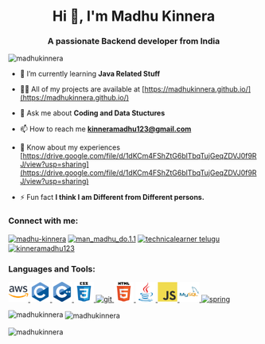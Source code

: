 <h1 align="center">Hi 👋, I'm Madhu Kinnera</h1>
<h3 align="center">A passionate Backend developer from India</h3>

<p align="left"> <img src="https://komarev.com/ghpvc/?username=madhukinnera&label=Profile%20views&color=0e75b6&style=flat" alt="madhukinnera" /> </p>

- 🌱 I’m currently learning **Java Related Stuff**

- 👨‍💻 All of my projects are available at [https://madhukinnera.github.io/](https://madhukinnera.github.io/)

- 💬 Ask me about **Coding and Data Stuctures**

- 📫 How to reach me **kinneramadhu123@gmail.com**

- 📄 Know about my experiences [https://drive.google.com/file/d/1dKCm4FShZtG6blTbqTujGeqZDVJ0f9RJ/view?usp=sharing](https://drive.google.com/file/d/1dKCm4FShZtG6blTbqTujGeqZDVJ0f9RJ/view?usp=sharing)

- ⚡ Fun fact **I think I am Different from Different persons.**

<h3 align="left">Connect with me:</h3>
<p align="left">
<a href="https://linkedin.com/in/madhu-kinnera" target="blank"><img align="center" src="https://raw.githubusercontent.com/rahuldkjain/github-profile-readme-generator/master/src/images/icons/Social/linked-in-alt.svg" alt="madhu-kinnera" height="30" width="40" /></a>
<a href="https://instagram.com/man_madhu_do.1.1" target="blank"><img align="center" src="https://raw.githubusercontent.com/rahuldkjain/github-profile-readme-generator/master/src/images/icons/Social/instagram.svg" alt="man_madhu_do.1.1" height="30" width="40" /></a>
<a href="https://www.youtube.com/c/technicalearner telugu" target="blank"><img align="center" src="https://raw.githubusercontent.com/rahuldkjain/github-profile-readme-generator/master/src/images/icons/Social/youtube.svg" alt="technicalearner telugu" height="30" width="40" /></a>
<a href="https://www.hackerrank.com/kinneramadhu123" target="blank"><img align="center" src="https://raw.githubusercontent.com/rahuldkjain/github-profile-readme-generator/master/src/images/icons/Social/hackerrank.svg" alt="kinneramadhu123" height="30" width="40" /></a>
</p>

<h3 align="left">Languages and Tools:</h3>
<p align="left"> <a href="https://aws.amazon.com" target="_blank" rel="noreferrer"> <img src="https://raw.githubusercontent.com/devicons/devicon/master/icons/amazonwebservices/amazonwebservices-original-wordmark.svg" alt="aws" width="40" height="40"/> </a> <a href="https://www.cprogramming.com/" target="_blank" rel="noreferrer"> <img src="https://raw.githubusercontent.com/devicons/devicon/master/icons/c/c-original.svg" alt="c" width="40" height="40"/> </a> <a href="https://www.w3schools.com/cpp/" target="_blank" rel="noreferrer"> <img src="https://raw.githubusercontent.com/devicons/devicon/master/icons/cplusplus/cplusplus-original.svg" alt="cplusplus" width="40" height="40"/> </a> <a href="https://www.w3schools.com/css/" target="_blank" rel="noreferrer"> <img src="https://raw.githubusercontent.com/devicons/devicon/master/icons/css3/css3-original-wordmark.svg" alt="css3" width="40" height="40"/> </a> <a href="https://git-scm.com/" target="_blank" rel="noreferrer"> <img src="https://www.vectorlogo.zone/logos/git-scm/git-scm-icon.svg" alt="git" width="40" height="40"/> </a> <a href="https://www.w3.org/html/" target="_blank" rel="noreferrer"> <img src="https://raw.githubusercontent.com/devicons/devicon/master/icons/html5/html5-original-wordmark.svg" alt="html5" width="40" height="40"/> </a> <a href="https://www.java.com" target="_blank" rel="noreferrer"> <img src="https://raw.githubusercontent.com/devicons/devicon/master/icons/java/java-original.svg" alt="java" width="40" height="40"/> </a> <a href="https://developer.mozilla.org/en-US/docs/Web/JavaScript" target="_blank" rel="noreferrer"> <img src="https://raw.githubusercontent.com/devicons/devicon/master/icons/javascript/javascript-original.svg" alt="javascript" width="40" height="40"/> </a> <a href="https://www.mysql.com/" target="_blank" rel="noreferrer"> <img src="https://raw.githubusercontent.com/devicons/devicon/master/icons/mysql/mysql-original-wordmark.svg" alt="mysql" width="40" height="40"/> </a> <a href="https://spring.io/" target="_blank" rel="noreferrer"> <img src="https://www.vectorlogo.zone/logos/springio/springio-icon.svg" alt="spring" width="40" height="40"/> </a> </p>

<p><img align="left" src="https://github-readme-stats.vercel.app/api/top-langs?username=madhukinnera&show_icons=true&locale=en&layout=compact" alt="madhukinnera" /></p>

<p>&nbsp;<img align="center" src="https://github-readme-stats.vercel.app/api?username=madhukinnera&show_icons=true&locale=en" alt="madhukinnera" /></p>

<p><img align="center" src="https://github-readme-streak-stats.herokuapp.com/?user=madhukinnera&" alt="madhukinnera" /></p>
